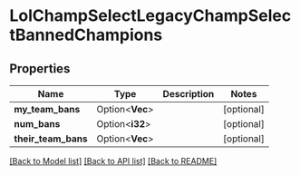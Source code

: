 # LolChampSelectLegacyChampSelectBannedChampions

## Properties

Name | Type | Description | Notes
------------ | ------------- | ------------- | -------------
**my_team_bans** | Option<**Vec<i32>**> |  | [optional]
**num_bans** | Option<**i32**> |  | [optional]
**their_team_bans** | Option<**Vec<i32>**> |  | [optional]

[[Back to Model list]](../README.md#documentation-for-models) [[Back to API list]](../README.md#documentation-for-api-endpoints) [[Back to README]](../README.md)


